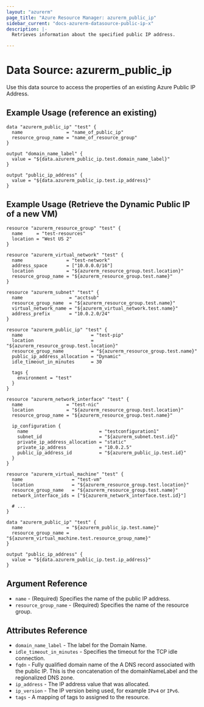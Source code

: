 ```yaml
---
layout: "azurerm"
page_title: "Azure Resource Manager: azurerm_public_ip"
sidebar_current: "docs-azurerm-datasource-public-ip-x"
description: |-
  Retrieves information about the specified public IP address.

---
```


# Data Source: azurerm_public_ip

Use this data source to access the properties of an existing Azure Public IP Address.

## Example Usage (reference an existing)

```hcl
data "azurerm_public_ip" "test" {
  name                = "name_of_public_ip"
  resource_group_name = "name_of_resource_group"
}

output "domain_name_label" {
  value = "${data.azurerm_public_ip.test.domain_name_label}"
}

output "public_ip_address" {
  value = "${data.azurerm_public_ip.test.ip_address}"
}
```

## Example Usage (Retrieve the Dynamic Public IP of a new VM)

```hcl
resource "azurerm_resource_group" "test" {
  name     = "test-resources"
  location = "West US 2"
}

resource "azurerm_virtual_network" "test" {
  name                = "test-network"
  address_space       = ["10.0.0.0/16"]
  location            = "${azurerm_resource_group.test.location}"
  resource_group_name = "${azurerm_resource_group.test.name}"
}

resource "azurerm_subnet" "test" {
  name                 = "acctsub"
  resource_group_name  = "${azurerm_resource_group.test.name}"
  virtual_network_name = "${azurerm_virtual_network.test.name}"
  address_prefix       = "10.0.2.0/24"
}

resource "azurerm_public_ip" "test" {
  name                         = "test-pip"
  location                     = "${azurerm_resource_group.test.location}"
  resource_group_name          = "${azurerm_resource_group.test.name}"
  public_ip_address_allocation = "Dynamic"
  idle_timeout_in_minutes      = 30

  tags {
    environment = "test"
  }
}

resource "azurerm_network_interface" "test" {
  name                = "test-nic"
  location            = "${azurerm_resource_group.test.location}"
  resource_group_name = "${azurerm_resource_group.test.name}"

  ip_configuration {
    name                          = "testconfiguration1"
    subnet_id                     = "${azurerm_subnet.test.id}"
    private_ip_address_allocation = "static"
    private_ip_address            = "10.0.2.5"
    public_ip_address_id          = "${azurerm_public_ip.test.id}"
  }
}

resource "azurerm_virtual_machine" "test" {
  name                  = "test-vm"
  location              = "${azurerm_resource_group.test.location}"
  resource_group_name   = "${azurerm_resource_group.test.name}"
  network_interface_ids = ["${azurerm_network_interface.test.id}"]

  # ...
}

data "azurerm_public_ip" "test" {
  name                = "${azurerm_public_ip.test.name}"
  resource_group_name = "${azurerm_virtual_machine.test.resource_group_name}"
}

output "public_ip_address" {
  value = "${data.azurerm_public_ip.test.ip_address}"
}
```

## Argument Reference

* `name` - (Required) Specifies the name of the public IP address.
* `resource_group_name` - (Required) Specifies the name of the resource group.


## Attributes Reference

* `domain_name_label` - The label for the Domain Name.
* `idle_timeout_in_minutes` - Specifies the timeout for the TCP idle connection.
* `fqdn` - Fully qualified domain name of the A DNS record associated with the public IP. This is the concatenation of the domainNameLabel and the regionalized DNS zone.
* `ip_address` - The IP address value that was allocated.
* `ip_version` - The IP version being used, for example `IPv4` or `IPv6`.
* `tags` - A mapping of tags to assigned to the resource.
